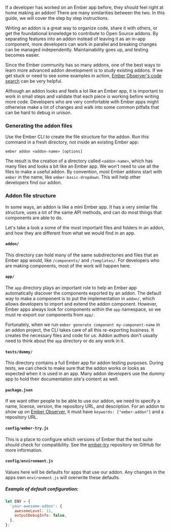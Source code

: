 If a developer has worked on an Ember app before, they should feel right at home making an addon! There are many similarities between the two. In this guide, we will cover the step by step instructions.

Writing an addon is a great way to organize code, share it with others, or get the foundational knowledge to contribute to Open Source addons. By separating features into an addon instead of leaving it as an in-app component, more developers can work in parallel and breaking changes can be managed independently. Maintainability goes up, and testing becomes easier.

Since the Ember community has so many addons, one of the best ways to learn more advanced addon development is to study existing addons. If we get stuck or need to see some examples in action, [Ember Observer's code search](https://www.emberobserver.com/code-search) can be very helpful.

Although an addon looks and feels a lot like an Ember app, it is important to work in small steps and validate that each piece is working before writing more code. Developers who are very comfortable with Ember apps might otherwise make a lot of changes and walk into some common pitfalls that can be hard to debug in unison.

### Generating the addon files

Use the Ember CLI to create the file structure for the addon. Run this command in a fresh directory, not inside an existing Ember app:

```shell
ember addon <addon-name> [options]
```

The result is the creation of a directory called `<addon-name>`, which has many files and looks a bit like an Ember app. We won't need to use all the files to make a useful addon. By convention, _most_ Ember addons start with `ember` in the name, like `ember-basic-dropdown`. This will help other developers find our addon.

### Addon file structure

In some ways, an addon is like a mini Ember app. It has a very similar file structure, uses a lot of the same API methods, and can do most things that components are able to do.

Let's take a look a some of the most important files and folders in an addon, and how they are different from what we would find in an app.

#### `addon/`

This directory can hold many of the same subdirectories and files that an Ember app would, like `/components/` and `/templates/`. For developers who are making components, most of the work will happen here.

#### `app/`

The `app` directory plays an important role to help an Ember app automatically discover the components exported by an addon.
The default way to make a component is to put the implementation in `addon/`, which allows developers to import and extend the addon component. However, Ember apps always look for components within the `app` namespace, so we must re-export our components from `app/`.

Fortunately, when we run `ember generate component my-component-name` in an addon project, the CLI takes care of all this re-exporting business. It creates the necessary files and code for us. Addon authors don't usually need to think about the `app` directory or do any work in it.

#### `tests/dummy/`
This directory contains a full Ember app for addon testing purposes. During tests, we can check to make sure that the addon works or looks as expected when it is used in an app. Many addon developers use the dummy app to hold their documentation site's content as well.

#### `package.json`

If we want other people to be able to use our addon, we need to specify a name, license, version, the repository URL, and description. For an addon to show up on [Ember Observer](https://emberobserver.com), it must have `keywords: ["ember-addon"]` and a repository URL.

#### `config/ember-try.js`

This is a place to configure which versions of Ember that the test suite should check for compatibility. See the [ember-try](https://github.com/ember-cli/ember-try) repository on GitHub for more information.

#### `config/environment.js`

Values here will be defaults for apps that use our addon. Any changes in the apps own `environment.js` will overwrite these defaults.

##### Example of default configuration:
```javascript {data-filename=your-addon/config/enviroment.js}
let ENV = {
  'your-awesome-addon': {
    awesomeLevel: 11,
    outputDebugInfo: false,
  },
};
```
